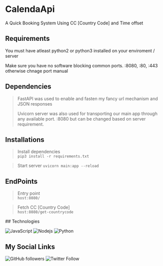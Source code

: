 # CalendaApi
A Quick Booking System Using CC [Country Code] and Time offset

## Requirements
<p>You must have atleast python2 or python3 installed on your enviroment / server</p>
<p>Make sure you have no software blocking common ports. :8080, :80, :443 otherwise chnage port manual<p>

## Dependencies
>FastAPI was used to enable and fasten my fancy url mechanism and JSON responses<p>
>Uvicorn server was also used for transporting our main app through any available port. :8080 but can be changed based on server requirement.

## Installations
>Install dependencies <br>
>`pip3 install -r requirements.txt`

>Start server
>`uvicorn main:app --reload`

## EndPoints
>Entry point <br>
>`host:8080/`

>Fetch CC [Country Code] <br>
>`host:8080/get-countrycode`

<!-- Badges -->
<p>
## Technologies

![JavaScript](https://img.shields.io/badge/-JSON-black?style=flat-square&logo=json)
![Nodejs](https://img.shields.io/badge/RESTAPI-INCLUDED-blue)
![Python](https://img.shields.io/badge/-Python-black?style=flat-square&logo=Python)

</p>

## My Social Links
![GitHub followers](https://img.shields.io/github/followers/nusktec?style=social)
![Twitter Follow](https://img.shields.io/twitter/follow/revelation_rsc?style=social)
